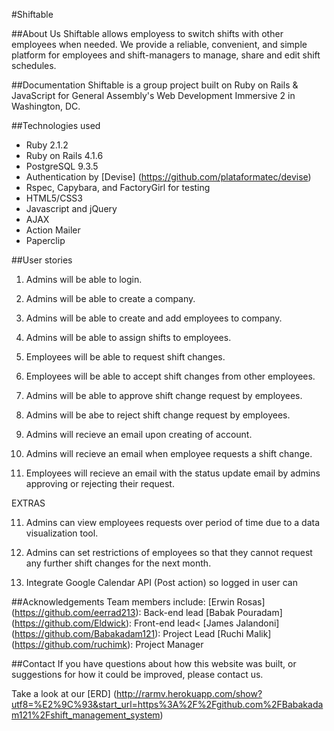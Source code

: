 #Shiftable

##About Us
Shiftable allows employess to switch shifts with other employees when needed. We provide a reliable, convenient, and simple platform for employees and shift-managers to manage, share and edit shift schedules. 

##Documentation
Shiftable is a group project built on Ruby on Rails & JavaScript for General Assembly's Web Development Immersive 2 in Washington, DC.

##Technologies used
* Ruby 2.1.2
* Ruby on Rails 4.1.6
* PostgreSQL 9.3.5
* Authentication by [Devise] (https://github.com/plataformatec/devise)
* Rspec, Capybara, and FactoryGirl for testing
* HTML5/CSS3
* Javascript and jQuery
* AJAX
* Action Mailer
* Paperclip


##User stories

1) Admins will  be able to login.

2) Admins will be able to create a company.

3) Admins will be able to create and add employees to company.

4) Admins will be able to assign shifts to employees.

5) Employees will be able to request shift changes.

6) Employees will be able to accept shift changes from other employees.

7) Admins will be able to approve shift change request by employees.

8) Admins will be abe to reject shift change request by employees.

9) Admins will recieve an email upon creating of account.

10) Admins will recieve an email when employee requests a shift change.

11) Employees will recieve an email with the status update email by admins approving or rejecting their request.

EXTRAS

11) Admins can view employees requests over period of time due to a data visualization tool.

12) Admins can set restrictions of employees so that they cannot request any further shift changes for the next month.

13) Integrate Google Calendar API (Post action) so logged in user can 

##Acknowledgements
 Team members include:
 [Erwin Rosas] (https://github.com/eerrad213): Back-end lead
 [Babak Pouradam] (https://github.com/Eldwick): Front-end lead<
 [James Jalandoni] (https://github.com/Babakadam121): Project Lead 
 [Ruchi Malik] (https://github.com/ruchimk): Project Manager


##Contact
If you have questions about how this website was built, or suggestions for how it could be improved, please contact us.

Take a look at our [ERD] (http://rarmv.herokuapp.com/show?utf8=%E2%9C%93&start_url=https%3A%2F%2Fgithub.com%2FBabakadam121%2Fshift_management_system)
